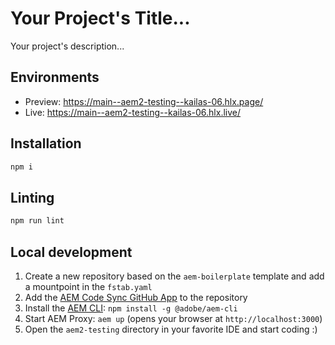 # Your Project's Title...
Your project's description...

## Environments
- Preview: https://main--aem2-testing--kailas-06.hlx.page/
- Live: https://main--aem2-testing--kailas-06.hlx.live/

## Installation

```sh
npm i
```

## Linting

```sh
npm run lint
```

## Local development

1. Create a new repository based on the `aem-boilerplate` template and add a mountpoint in the `fstab.yaml`
1. Add the [AEM Code Sync GitHub App](https://github.com/apps/aem-code-sync) to the repository
1. Install the [AEM CLI](https://github.com/adobe/helix-cli): `npm install -g @adobe/aem-cli`
1. Start AEM Proxy: `aem up` (opens your browser at `http://localhost:3000`)
1. Open the `aem2-testing` directory in your favorite IDE and start coding :)
